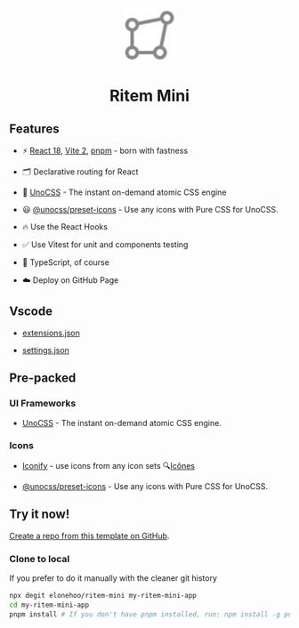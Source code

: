 <div align="center">
  <img src="./public/logo.svg" wigth='100px' height='100px' />
</div>

<h1 align='center'>Ritem Mini</h1>

## Features

- ⚡️ [React 18](https://github.com/facebook/react), [Vite 2](https://github.com/vitejs/vite), [pnpm](https://github.com/pnpm/pnpm) - born with fastness

- 🗂 Declarative routing for React

- 🎨 [UnoCSS](https://github.com/unocss/unocss) - The instant on-demand atomic CSS engine

- 😃 [@unocss/preset-icons](https://github.com/unocss/unocss/tree/main/packages/preset-icons) - Use any icons with Pure CSS for UnoCSS.

- 🔥 Use the React Hooks

- ✅ Use Vitest for unit and components testing

- 🦾 TypeScript, of course

- ☁️ Deploy on GitHub Page

## Vscode

- [extensions.json](./.vscode/extensions.json)

- [settings.json](./.vscode/settings.json)

## Pre-packed

### UI Frameworks

- [UnoCSS](https://github.com/unocss/unocss) - The instant on-demand atomic CSS engine.

### Icons

- [Iconify](https://iconify.design/) - use icons from any icon sets 🔍[Icônes](https://icones.js.org)

- [@unocss/preset-icons](https://github.com/unocss/unocss/tree/main/packages/preset-icons) - Use any icons with Pure CSS for UnoCSS.

## Try it now!

[Create a repo from this template on GitHub](https://github.com/elonehoo/ritem-mini/generate).

### Clone to local

If you prefer to do it manually with the cleaner git history

```bash
npx degit elonehoo/ritem-mini my-ritem-mini-app
cd my-ritem-mini-app
pnpm install # If you don't have pnpm installed, run: npm install -g pnpm
```
